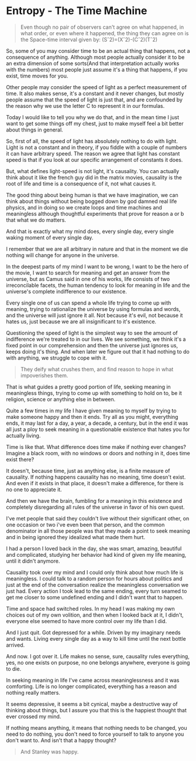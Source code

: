 # Entropy - The Time Machine

> Even though no pair of observers can't agree on what happened, in what order, or even where it happened, the thing they can agree on is the Space-time interval given by: (Sˆ2)=(Xˆ2)-(Cˆ2)(Tˆ2)

So, some of you may consider time to be an actual thing that happens, not a consequence of anything. Although most people actually consider it to be an extra dimension of some sorts(And that interpretation actually works with the numbers) most people just assume it's a thing that happens, if you exist, time moves for you.

Other people may consider the speed of light as a perfect measurement of time. It also makes sense, it's a constant and it never changes, but mostly people assume that the speed of light is just that, and are confounded by the reason why we use the letter C to represent it in our formulas.

Today I would like to tell you why we do that, and in the mean time I just want to get some things off my chest, just to make myself feel a bit better about things in general.

So, first of all, the speed of light has absolutely nothing to do with light. Light is not a constant and in theory, if you fiddle with a couple of numbers it can have arbitrary speed. The reason we agree that light has constant speed is that if you look at our specific arrangement of constants it does.

But, what defines light-speed is not light, it's causality. You can actually think about it like the french guy did in the matrix movies, causality is the root of life and time is a consequence of it, not what causes it.

The good thing about being human is that we have imagination, we can think about things without being bogged down by god damned real life physics, and in doing so we create loops and time machines and meaningless although thoughtful experiments that prove for reason a or b that what we do matters.

And that is exactly what my mind does, every single day, every single waking moment of every single day.

I remember that we are all arbitrary in nature and that in the moment we die nothing will change for anyone in the universe.

In the deepest parts of my mind I want to be wrong, I want to be the hero of the movie, I want to search for meaning and get an answer from the universe, but as Camus said in one of his works, life consists of two irreconcilable facets, the human tendency to look for meaning in life and the universe's complete indifference to our existence.

Every single one of us can spend a whole life trying to come up with meaning, trying to rationalize the universe by using formulas and words, and the universe will just ignore it all. Not because it's evil, not because it hates us, just because we are all insignificant to it's existence.

Questioning the speed of light is the simplest way to see the amount of indifference we're treated to in our lives. We see something, we think it's a fixed point in our comprehension and then the universe just ignores us, keeps doing it's thing. And when later we figure out that it had nothing to do with anything, we struggle to cope with it.

>They deify what crushes them, and find reason to hope in what impoverishes them.

That is what guides a pretty good portion of life, seeking meaning in meaningless things, trying to come up with something to hold on to, be it religion, science or anything else in between.

Quite a few times in my life I have given meaning to myself by trying to make someone happy and then it ends. Try all as you might, everything ends, it may last for a day, a year, a decade, a century, but in the end it was all just a ploy to seek meaning in a questionable existence that hates you for actually living.

Time is like that. What difference does time make if nothing ever changes? Imagine a black room, with no windows or doors and nothing in it, does time exist there?

It doesn't, because time, just as anything else, is a finite measure of causality. If nothing happens causality has no meaning, time doesn't exist. And even if it exists in that place, it doesn't make a difference, for there is no one to appreciate it.

And then we have the brain, fumbling for a meaning in this existence and completely disregarding all rules of the universe in favor of his own quest.

I've met people that said they couldn't live without their significant other, on one occasion or two i've even been that person, and the common denominator in all those people was that they made a point to seek meaning and in being ignored they idealized what made them hurt.

I had a person I loved back in the day, she was smart, amazing, beautiful and complicated, studying her behavior had kind of given my life meaning, until it didn't anymore.

Causality took over my mind and I could only think about how much life is meaningless. I could talk to a random person for hours about politics and just at the end of the conversation realize the meaningless conversation we just had. Every action I took lead to the same ending, every turn seamed to get me closer to some undefined ending and I didn't want that to happen.

Time and space had switched roles. In my head I was making my own choices out of my own volition, and then when I looked back at it, I didn't, everyone else seemed to have more control over my life than I did.

And I just quit. Got depressed for a while. Driven by my imaginary needs and wants. Living every single day as a way to kill time until the next bottle arrived.

And now. I got over it. Life makes no sense, sure, causality rules everything, yes, no one exists on purpose, no one belongs anywhere, everyone is going to die.

In seeking meaning in life I've came across meaninglessness and it was comforting. Life is no longer complicated, everything has a reason and nothing really matters.

It seems depressive, it seems a bit cynical, maybe a destructive way of thinking about things, but I assure you that this is the happiest thought that ever crossed my mind.

If nothing means anything, it means that nothing needs to be changed, you need to do nothing, you don't need to force yourself to talk to anyone you don't want to. And isn't that a happy thought?

> And Stanley was happy.
